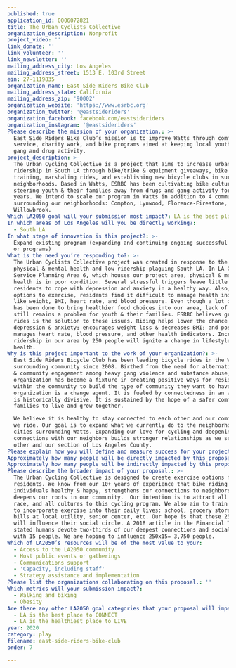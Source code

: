 ```yaml
---
published: true
application_id: 0006072821
title: The Urban Cyclists Collective
organization_description: Nonprofit
project_video: ''
link_donate: ''
link_volunteer: ''
link_newsletter: ''
mailing_address_city: Los Angeles
mailing_address_street: 1513 E. 103rd Street
ein: 27-1119835
organization_name: East Side Riders Bike Club
mailing_address_state: California
mailing_address_zip: '90002'
organization_website: 'https://www.esrbc.org'
organization_twitter: '@eastsideriders'
organization_facebook: facebook.com/eastsideriders
organization_instagram: '@eastsideriders'
Please describe the mission of your organization.: >-
  East Side Riders Bike Club’s mission is to improve Watts through community
  service, charity work, and bike programs aimed at keeping local youth out of
  gang and drug activity.
project_description: >-
  The Urban Cycling Collective is a project that aims to increase urban cycling
  ridership in South LA through bike/trike & equipment giveaways, bike safety
  training, marshaling rides, and establishing new bicycle clubs in surrounding
  neighborhoods. Based in Watts, ESRBC has been cultivating bike culture and
  steering youth & their families away from drugs and gang activity for over 10+
  years. We intend to scale our program in Watts in addition to 4 communities
  surrounding our neighborhoods: Compton, Lynwood, Florence-Firestone, and
  Willowbrook.
Which LA2050 goal will your submission most impact?: LA is the best place to PLAY
In which areas of Los Angeles will you be directly working?:
  - South LA
In what stage of innovation is this project?: >-
  Expand existing program (expanding and continuing ongoing successful projects
  or programs)
What is the need you’re responding to?: >-
  The Urban Cyclists Collective project was created in response to the poor
  physical & mental health and low ridership plaguing South LA. In LA County’s
  Service Planning Area 6, which houses our project area, physical & mental
  health is in poor condition. Several stressful triggers leave little room for
  residents to cope with depression and anxiety in a healthy way. Also, with few
  options to exercise, residents find it difficult to manage health indicators
  like weight, BMI, heart rate, and blood pressure. Even though a lot of work
  has been done to bring healthier food choices into our area, lack of exercise
  still remains a problem for youth & their families. ESRBC believes group bike
  rides is the solution to these issues. Riding helps lower the chance of
  depression & anxiety; encourages weight loss & decreases BMI; and positively
  manages heart rate, blood pressure, and other health indicators. Increasing
  ridership in our area by 250 people will ignite a change in lifestyle and
  health.
Why is this project important to the work of your organization?: >-
  East Side Riders Bicycle Club has been leading bicycle rides in the Watts and
  surrounding community since 2008. Birthed from the need for alternative social
  & community engagement among heavy gang violence and substance abuse, the
  organization has become a fixture in creating positive ways for residents
  within the community to build the type of community they want to have. Our
  organization is a change agent. It is fueled by connectedness in an area that
  is historically divisive. It is sustained by the hope of a safer community for
  families to live and grow together.

  We believe it is healthy to stay connected to each other and our community as
  we ride. Our goal is to expand what we currently do to the neighborhoods and
  cities surrounding Watts. Expanding our love for cycling and deepening our
  connections with our neighbors builds stronger relationships as we serve each
  other and our section of Los Angeles County. 
Please explain how you will define and measure success for your project.: "We envision our neighborhoods and the surrounding communities as interconnected places where youth and their families can live healthy lives biking. The goals to get there are: \n1. Recruit 250 participants ages 10 to 80 from the 5 communities.\n2. Give 50 bikes/trikes and equipment to participants in each community: Watts, Compton, Lynwood, Willowbrook, and Florence-Firestone.\n3. Hold month bike-related workshops, including bike safety, how to marshal a ride, and establishing a successful bicycle club.\n4. Collected the initial and subsequent physical health data: weight, BMI, blood pressure, resting rate and chest, waist, & hip circumference. Surveys regarding miles traveled and ride destinations, in addition to questions regarding mental health.\nWe are aiming for the following project outcomes:\nA.\t250 new urban bi-/tricyclists in our part of South LA County.\nB.\t4 new active bicycle clubs in South LA\nC.\tA riding average of 7 miles/week per person.\nD.\tAn average of 10 lbs weight loss per person\nE.\tAn average decrease of 2 BMI points\nF.\tDecrease in 5 inches of chests, hips, and waists\nG.\tAll participants’ blood pressure in a healthy range\nH.\t25% decrease in chronic depression, anxiety, and feelings of isolation\nI.\t50% increase of daily ridership."
Approximately how many people will be directly impacted by this proposal?: '250'
Approximately how many people will be indirectly impacted by this proposal?: '3750'
Please describe the broader impact of your proposal.: >-
  The Urban Cycling Collective is designed to create exercise options for
  residents. We know from our 10+ years of experience that bike riding keeps
  individuals healthy & happy, strengthens our connections to neighbors, and
  deepens our roots in our community.  Our intention is to attract all ages, all
  race, and all cultures to this cycling program. We also aim to train residents
  to incorporate exercise into their daily lives: school, grocery store, paying
  bills at local utility, senior center, etc. Our hope is that these 250 people
  will influence their social circle. A 2018 article in the Financial Times
  stated humans devote two-thirds of our deepest connections and social time
  with 15 people. We are hoping to influence 250x15= 3,750 people.
Which of LA2050’s resources will be of the most value to you?:
  - Access to the LA2050 community
  - Host public events or gatherings
  - Communications support
  - 'Capacity, including staff'
  - Strategy assistance and implementation
Please list the organizations collaborating on this proposal.: ''
Which metrics will your submission impact?:
  - Walking and biking
  - Obesity
Are there any other LA2050 goal categories that your proposal will impact?:
  - LA is the best place to CONNECT
  - LA is the healthiest place to LIVE
year: 2020
category: play
filename: east-side-riders-bike-club
order: 7

---
```

